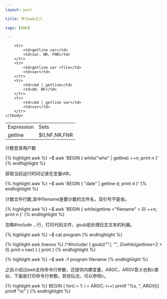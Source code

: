 ```yaml
---
layout: post

title: 学习awk之八

tags: [AWK]

---
```


<table>
    <tbody>
        <tr>
            <td>Expression</td>
            <td>Sets</td>
        </tr>
        <tr>
            <td>getline</td>
            <td>$0,NF,NR,FNR</td>
        </tr>
          
        <tr>
            <td>getline var</td>
            <td>var, NR, FNR</td>
        </tr>
        <tr>
            <td>getline var <file</td>
            <td>var</td>
        </tr>
        <tr>
            <td>cmd | getline</td>
            <td>$0. NF</td>
        </tr>
        <tr>
            <td>cmd | getline var</td>
            <td>var</td>
        </tr>
    </tbody>
</table>


计数登录用户数

{% highlight awk %}
~$ awk 'BEGIN { while("who" | getline) ++n; print n }'
{% endhighlight %}

获取当前运行时间记录在变量d中。

{% highlight awk %}
~$ awk 'BEGIN { "date" | getline d; print d }'
{% endhighlight %}

计数文件行数,其中filename是要计数的文件名，双引号不能省。

{% highlight awk %}
~$ awk 'BEGIN { while(getline <"filename" > 0) ++n; print n }'
{% endhighlight %}

忽略#include ...行，打印代码文件，gsub是处理日志文本的利器。

{% highlight awk %}
~$ cat program
{% endhighlight %}

{% highlight awk linenos %}
/^#include/ {
	gsub(/""/, "", $2)
	while (getline x <$2 > 0)
		print x
	next
}
{ print }
{% endhighlight %}

{% highlight awk %}
~$ awk -f program filename
{% endhighlight %}
 
之前介绍过awk支持命令行参数，还提供内建变量，ARGC，ARGV意义也和c类似，下面是打印命令行参数，其他玩法，可以参照c。

{%  highlight awk %}
BEGIN {
	for(i = 1; i < ARGC; i++)
		printf "%s, ", ARGV[i]
	printf "\n"
}
{% endhighlight %}


